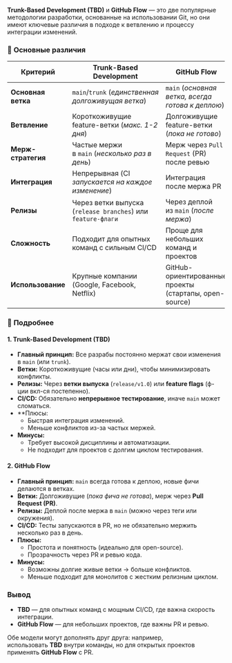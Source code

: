 **Trunk-Based Development (TBD)** и **GitHub Flow** — это две популярные методологии разработки, основанные на использовании Git, но они имеют ключевые различия в подходе к ветвлению и процессу интеграции изменений.

### 🔹 **Основные различия**

| **Критерий**       | **Trunk-Based Development**                                  | **GitHub Flow**                                        |
| ------------------ | ------------------------------------------------------------ | ------------------------------------------------------ |
| **Основная ветка** | `main`/`trunk` (*единственная долгоживущая ветка*)           | `main` (*основная ветка, всегда готова к деплою*)      |
| **Ветвление**      | Короткоживущие feature-ветки (*макс. 1-2 дня*)               | Долгоживущие feature-ветки (*пока не готово*)          |
| **Мерж-стратегия** | Частые мержи в `main` (*несколько раз в день*)               | Мерж через `Pull Request` (PR) после ревью             |
| **Интеграция**     | Непрерывная (CI *запускается на каждое изменение*)           | Интеграция после мержа PR                              |
| **Релизы**         | Через ветки выпуска (`release branches`) или `feature-флаги` | Через деплой из `main` (*после мержа*)                 |
| **Сложность**      | Подходит для опытных команд с сильным CI/CD                  | Проще для небольших команд и проектов                  |
| **Использование**  | Крупные компании (Google, Facebook, Netflix)                 | GitHub-ориентированные проекты (стартапы, open-source) |

### 🔸 **Подробнее**

#### **1. Trunk-Based Development (TBD)**
- **Главный принцип:** Все разрабы постоянно мержат свои изменения в `main` (или `trunk`).    
- **Ветки:** Короткоживущие (часы или дни), чтобы минимизировать конфликты.    
- **Релизы:** Через **ветки выпуска** (`release/v1.0`) или **feature flags** (ф-ции вкл-ся постепенно).
- **CI/CD:** Обязательно **непрерывное тестирование**, иначе `main` может сломаться.
- **Плюсы:
    - Быстрая интеграция изменений.
    - Меньше конфликтов из-за частых мержей.
- **Минусы:**
    - Требует высокой дисциплины и автоматизации.
    - Не подходит для проектов с долгим циклом тестирования.

#### **2. GitHub Flow**
- **Главный принцип:** `main` всегда готова к деплою, новые фичи делаются в ветках.    
- **Ветки:** Долгоживущие (*пока фича не готова*), мерж через **Pull Request (PR)**.    
- **Релизы:** Деплой после мержа в `main` (можно через теги или окружения).    
- **CI/CD:** Тесты запускаются в PR, но не обязательно мержить несколько раз в день.    
- **Плюсы:**    
    - Простота и понятность (идеально для open-source).        
    - Прозрачность через PR и ревью кода.        
- **Минусы:**    
    - Возможны долгие живые ветки → больше конфликтов.        
    - Меньше подходит для монолитов с жестким релизным циклом.

### **Вывод**
- **TBD** — для опытных команд с мощным CI/CD, где важна скорость интеграции.    
- **GitHub Flow** — для небольших проектов, где важны PR и ревью.    

Обе модели могут дополнять друг друга: например, использовать **TBD** внутри команды, но для открытых проектов применять **GitHub Flow** с PR.